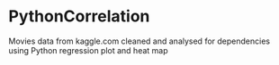 # PythonCorrelation
Movies data from kaggle.com cleaned and analysed for dependencies using Python regression plot and heat map
